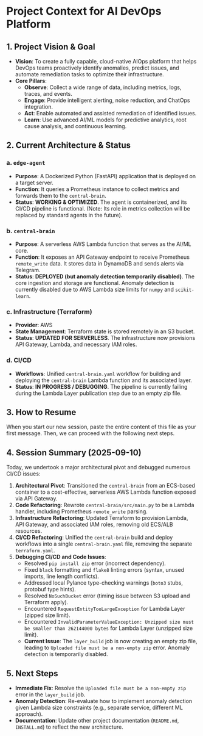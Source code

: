 # Project Context for AI DevOps Platform

## 1. Project Vision & Goal

- **Vision**: To create a fully capable, cloud-native AIOps platform that helps DevOps teams proactively identify anomalies, predict issues, and automate remediation tasks to optimize their infrastructure.
- **Core Pillars**:
    - **Observe**: Collect a wide range of data, including metrics, logs, traces, and events.
    - **Engage**: Provide intelligent alerting, noise reduction, and ChatOps integration.
    - **Act**: Enable automated and assisted remediation of identified issues.
    - **Learn**: Use advanced AI/ML models for predictive analytics, root cause analysis, and continuous learning.

## 2. Current Architecture & Status

### a. `edge-agent`
- **Purpose**: A Dockerized Python (FastAPI) application that is deployed on a target server.
- **Function**: It queries a Prometheus instance to collect metrics and forwards them to the `central-brain`.
- **Status**: **WORKING & OPTIMIZED**. The agent is containerized, and its CI/CD pipeline is functional. (Note: Its role in metrics collection will be replaced by standard agents in the future).

### b. `central-brain`
- **Purpose**: A serverless AWS Lambda function that serves as the AI/ML core.
- **Function**: It exposes an API Gateway endpoint to receive Prometheus `remote_write` data. It stores data in DynamoDB and sends alerts via Telegram.
- **Status**: **DEPLOYED (but anomaly detection temporarily disabled)**. The core ingestion and storage are functional. Anomaly detection is currently disabled due to AWS Lambda size limits for `numpy` and `scikit-learn`.

### c. Infrastructure (Terraform)
- **Provider**: AWS
- **State Management**: Terraform state is stored remotely in an S3 bucket.
- **Status**: **UPDATED FOR SERVERLESS**. The infrastructure now provisions API Gateway, Lambda, and necessary IAM roles.

### d. CI/CD
- **Workflows**: Unified `central-brain.yaml` workflow for building and deploying the `central-brain` Lambda function and its associated layer.
- **Status**: **IN PROGRESS / DEBUGGING**. The pipeline is currently failing during the Lambda Layer publication step due to an empty zip file.

## 3. How to Resume

When you start our new session, paste the entire content of this file as your first message. Then, we can proceed with the following next steps.

## 4. Session Summary (2025-09-10)

Today, we undertook a major architectural pivot and debugged numerous CI/CD issues:

1.  **Architectural Pivot**: Transitioned the `central-brain` from an ECS-based container to a cost-effective, serverless AWS Lambda function exposed via API Gateway.
2.  **Code Refactoring**: Rewrote `central-brain/src/main.py` to be a Lambda handler, including Prometheus `remote_write` parsing.
3.  **Infrastructure Refactoring**: Updated Terraform to provision Lambda, API Gateway, and associated IAM roles, removing old ECS/ALB resources.
4.  **CI/CD Refactoring**: Unified the `central-brain` build and deploy workflows into a single `central-brain.yaml` file, removing the separate `terraform.yaml`.
5.  **Debugging CI/CD and Code Issues**:
    *   Resolved `pip install zip` error (incorrect dependency).
    *   Fixed `black` formatting and `flake8` linting errors (syntax, unused imports, line length conflicts).
    *   Addressed local Pylance type-checking warnings (`boto3` stubs, protobuf type hints).
    *   Resolved `NoSuchBucket` error (timing issue between S3 upload and Terraform apply).
    *   Encountered `RequestEntityTooLargeException` for Lambda Layer (zipped size limit).
    *   Encountered `InvalidParameterValueException: Unzipped size must be smaller than 262144000 bytes` for Lambda Layer (unzipped size limit).
    *   **Current Issue**: The `layer_build` job is now creating an empty zip file, leading to `Uploaded file must be a non-empty zip` error. Anomaly detection is temporarily disabled.

## 5. Next Steps

*   **Immediate Fix**: Resolve the `Uploaded file must be a non-empty zip` error in the `layer_build` job.
*   **Anomaly Detection**: Re-evaluate how to implement anomaly detection given Lambda size constraints (e.g., separate service, different ML approach).
*   **Documentation**: Update other project documentation (`README.md`, `INSTALL.md`) to reflect the new architecture.